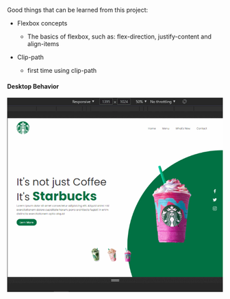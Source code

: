 Good things that can be learned from this project:

- Flexbox concepts
  -	The basics of flexbox, such as: flex-direction, justify-content and align-items

- Clip-path
	 -	first time using clip-path


 #### Desktop Behavior
![desktop behavior](https://github.com/iurymanhaes/stabucks-single-page/blob/master/assets/desktop-behavior.gif?raw=true)